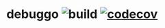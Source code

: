 # debuggo ![build](https://github.com/qbarrand/debuggo/workflows/Go/badge.svg) [![codecov](https://codecov.io/gh/qbarrand/debuggo/branch/master/graph/badge.svg)](https://codecov.io/gh/qbarrand/debuggo)
